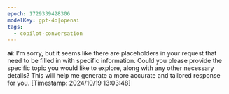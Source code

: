 ```yaml
---
epoch: 1729339428306
modelKey: gpt-4o|openai
tags:
  - copilot-conversation
---
```


**ai**: I'm sorry, but it seems like there are placeholders in your request that need to be filled in with specific information. Could you please provide the specific topic you would like to explore, along with any other necessary details? This will help me generate a more accurate and tailored response for you.
[Timestamp: 2024/10/19 13:03:48]